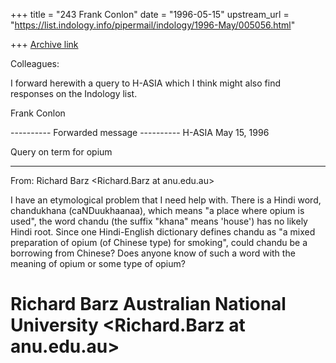 +++
title = "243 Frank Conlon"
date = "1996-05-15"
upstream_url = "https://list.indology.info/pipermail/indology/1996-May/005056.html"

+++
[Archive link](https://list.indology.info/pipermail/indology/1996-May/005056.html)

Colleagues:

I forward herewith a query to H-ASIA which I think might also find
responses on the Indology list.

Frank Conlon

---------- Forwarded message ----------
                                H-ASIA
                             May 15, 1996

Query on term for opium
****************************************************************************
From: Richard Barz <Richard.Barz at anu.edu.au>

I have an etymological problem that I need help with.  There is a Hindi
word, chandukhana (caNDuukhaanaa), which means "a place where opium is
used", the word chandu (the suffix "khana" means 'house') has no likely
Hindi root.  Since one Hindi-English dictionary defines chandu as "a mixed
preparation of opium (of Chinese type) for smoking", could chandu be a
borrowing from Chinese?  Does anyone know of such a word with the meaning
of opium or some type of opium?


Richard Barz
Australian National University
<Richard.Barz at anu.edu.au>
===========================================================================





